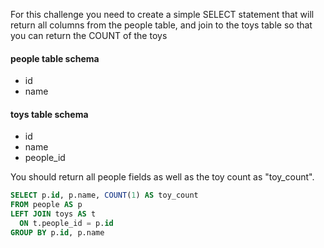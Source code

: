 For this challenge you need to create a simple SELECT statement that will return all columns from the people table, and join to the toys table so that you can return the COUNT of the toys

#### people table schema
* id
* name

#### toys table schema
* id
* name
* people_id

You should return all people fields as well as the toy count as "toy_count".
```sql
SELECT p.id, p.name, COUNT(1) AS toy_count
FROM people AS p
LEFT JOIN toys AS t
  ON t.people_id = p.id
GROUP BY p.id, p.name
```
